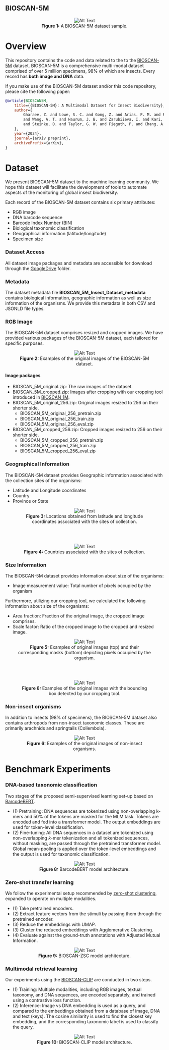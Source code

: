 BIOSCAN-5M
----------
<figure style="text-align: center;">
  <img src="BIOSCAN_images/repo_images/fig1.png" alt="Alt Text" />
  <figcaption><b>Figure 1:</b> A BIOSCAN-5M dataset sample.</figcaption>
</figure>

Overview
========
This repository contains the code and data related to the to the [BIOSCAN-5M](https://biodiversitygenomics.net/5M-insects/)
dataset.
BIOSCAN-5M is a comprehensive multi-modal dataset comprised of over 5 million specimens, 98% of which are insects.
Every record has **both image and DNA** data.

If you make use of the BIOSCAN-5M dataset and/or this code repository, please cite the following paper:

```bibtex
@article{BIOSCAN5M,
    title={{BIOSCAN-5M}: A Multimodal Dataset for Insect Biodiversity},
    author={
        Gharaee, Z. and Lowe, S. C. and Gong, Z. and Arias. P. M. and Pellegrino, N.
        and Wang, A. T. and Haurum, J. B. and Zarubiieva, I. and Kari, L.
        and Steinke, D. and Taylor, G. W. and Fieguth, P. and Chang, A. X.
    },
    year={2024},
    journal={arXiv preprint},
    archivePrefix={arXiv},
}
```

Dataset
=======
We present BIOSCAN-5M dataset to the machine learning community.
We hope this dataset will facilitate the development of tools to automate aspects of the monitoring of global insect biodiversity.

Each record of the BIOSCAN-5M dataset contains six primary attributes:
* RGB image
* DNA barcode sequence
* Barcode Index Number (BIN)
* Biological taxonomic classification
* Geographical information (latitude/longitude)
* Specimen size


### Dataset Access

All dataset image packages and metadata are accessible for download through the
[GoogleDrive](https://drive.google.com/drive/u/1/folders/1Jc57eKkeiYrnUBc9WlIp-ZS_L1bVlT-0) folder.

### Metadata 
The dataset metadata file **BIOSCAN_5M_Insect_Dataset_metadata** contains biological information, geographic information as well as 
size information of the organisms. We provide this metadata in both CSV and JSONLD file types.

### RGB Image 
The BIOSCAN-5M dataset comprises resized and cropped images.
We have provided various packages of the BIOSCAN-5M dataset, each tailored for specific purposes.

<figure style="text-align: center;">
  <img src="BIOSCAN_images/repo_images/images_n.png" alt="Alt Text" />
  <figcaption><b>Figure 2:</b> Examples of the original images of the BIOSCAN-5M dataset.</figcaption>
</figure>

#### Image packages
* BIOSCAN_5M_original.zip: The raw images of the dataset.
* BIOSCAN_5M_cropped.zip: Images after cropping with our cropping tool introduced in [BIOSCAN_1M](https://github.com/zahrag/BIOSCAN-1M).
* BIOSCAN_5M_original_256.zip: Original images resized to 256 on their shorter side.
  * BIOSCAN_5M_original_256_pretrain.zip
  * BIOSCAN_5M_original_256_train.zip
  * BIOSCAN_5M_original_256_eval.zip
* BIOSCAN_5M_cropped_256.zip: Cropped images resized to 256 on their shorter side.
  * BIOSCAN_5M_cropped_256_pretrain.zip
  * BIOSCAN_5M_cropped_256_train.zip
  * BIOSCAN_5M_cropped_256_eval.zip


### Geographical Information
The BIOSCAN-5M dataset provides Geographic information associated with the collection sites of the organisms:
* Latitude and Longitude coordinates
* Country
* Province or State

<figure style="text-align: center;">
  <img src="BIOSCAN_images/repo_images/BIOSCAN_5M_Insect_Dataset_lat_lon_map.png" alt="Alt Text" />
  <figcaption><b>Figure 3:</b> Locations obtained from latitude and longitude coordinates associated with the sites of collection.</figcaption>
</figure>

<br><br>

<figure style="text-align: center;">
  <img src="BIOSCAN_images/repo_images/map_supplement3.png" alt="Alt Text" />
  <figcaption><b>Figure 4:</b> Countries associated with the sites of collection.</figcaption>
</figure>


### Size Information
The BIOSCAN-5M dataset provides information about size of the organisms:
* Image measurement value: Total number of pixels occupied by the organism

Furthermore, utilizing our cropping tool, we calculated the following information about size of the organisms:
* Area fraction: Fraction of the original image, the cropped image comprises.
* Scale factor: Ratio of the cropped image to the cropped and resized image.

<figure style="text-align: center;">
  <img src="BIOSCAN_images/repo_images/images_masks.png" alt="Alt Text" />
  <figcaption><b>Figure 5:</b> Examples of original images (top) and their corresponding masks (bottom) depicting pixels occupied by the organism.</figcaption>
</figure>

<br><br>

<figure style="text-align: center;">
  <img src="BIOSCAN_images/repo_images/area_frac.png" alt="Alt Text" />
  <figcaption><b>Figure 6:</b> Examples of the original images with the bounding box detected by our cropping tool.</figcaption>
</figure>

### Non-insect organisms
In addition to insects (98% of specimens), the BIOSCAN-5M dataset also contains arthropods from non-insect taxonomic classes.
These are primarily arachnids and springtails (Collembola).

<figure style="text-align: center;">
  <img src="BIOSCAN_images/repo_images/non_insect.png" alt="Alt Text" />
  <figcaption><b>Figure 6:</b> Examples of the original images of non-insect organisms.</figcaption>
</figure>

Benchmark Experiments
=====================

### DNA-based taxonomic classification
Two stages of the proposed semi-supervised learning set-up based on [BarcodeBERT](https://arxiv.org/abs/2311.02401). 
* (1) Pretraining: DNA sequences are tokenized using non-overlapping k-mers and 50% of the tokens are masked for the MLM task. 
Tokens are encoded and fed into a transformer model. The output embeddings are used for token-level classification. 
* (2) Fine-tuning: All DNA sequences in a dataset are tokenized using non-overlapping $k$-mer tokenization and all tokenized sequences, without masking, are passed through the pretrained transformer model.  Global mean-pooling is applied over the token-level embeddings and the output is used for taxonomic classification.
<figure style="text-align: center;">
  <img src="BIOSCAN_images/repo_images/barcode_bert_n2.png" alt="Alt Text" />
  <figcaption><b>Figure 8:</b> BarcodeBERT model architecture.</figcaption>
</figure>

### Zero-shot transfer learning
We follow the experimental setup recommended by [zero-shot clustering](https://arxiv.org/abs/2406.02465),
expanded to operate on multiple modalities.
* (1) Take pretrained encoders.
* (2) Extract feature vectors from the stimuli by passing them through the pretrained encoder.
* (3) Reduce the embeddings with UMAP.
* (3) Cluster the reduced embeddings with Agglomerative Clustering.
* (4) Evaluate against the ground-truth annotations with Adjusted Mutual Information.

<figure style="text-align: center;">
  <img src="BIOSCAN_images/repo_images/bioscan_zsc_n1.png" alt="Alt Text" />
  <figcaption><b>Figure 9:</b> BIOSCAN-ZSC model architecture.</figcaption>
</figure>

### Multimodal retrieval learning
Our experiments using the [BIOSCAN-CLIP](https://arxiv.org/abs/2405.17537) are conducted in two steps. 
* (1) Training: Multiple modalities, including RGB images, textual taxonomy, and DNA sequences, are encoded separately, 
and trained using a contrastive loss function. 
* (2) Inference: Image vs DNA embedding is used as a query, and compared to the embeddings obtained from a database of image, 
DNA and text (keys). The cosine similarity is used to find the closest key embedding, and the corresponding taxonomic label is used to classify the query.

<figure style="text-align: center;">
  <img src="BIOSCAN_images/repo_images/bioscan_clip.png" alt="Alt Text" />
  <figcaption><b>Figure 10:</b> BIOSCAN-CLIP model architecture.</figcaption>
</figure>


